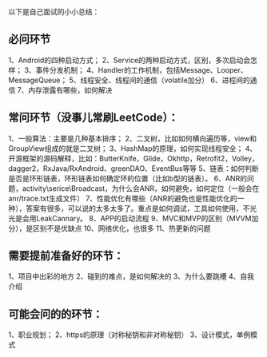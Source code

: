 以下是自己面试的小小总结：
## 必问环节
1、Android的四种启动方式；
2、Service的两种启动方式，区别，多次启动会怎样；
3、事件分发机制；
4、Handler的工作机制，包括Message、Looper、MessageQueue；
5、线程安全、线程间的通信（volatile加分）
6、进程间的通信
7、内存泄露有哪些，如何解决
## 常问环节（没事儿常刷LeetCode）：
1、一般算法：主要是几种基本排序；
2、二叉树，比如如何横向遍历等，view和GroupView组成的就是二叉树；
3、HashMap的原理，如何实现线程安全；
4、开源框架的源码解释，比如：ButterKnife，Glide，Okhttp，Retrofit2，Volley，dagger2，RxJava/RxAndroid、greenDAO、EventBus等等
5、链表：如何判断是否是环形链表，环形链表如何确定环的位置（比如b型的链表）。
6、ANR的问题，activity\serice\Broadcast，为什么会ANR，如何避免，如何定位（一般会在anr/trace.txt生成文件）
7、性能优化有哪些（ANR的避免也是性能优化的一种），答案有很多，可以说的太多太多了。重点是如何调试，工具如何使用，不光光是会用LeakCannary。
8、APP的启动流程
9、MVC和MVP的区别（MVVM加分），是区别不是优缺点
10、网络优化，也很多
11、热更新的问题
## 需要提前准备好的环节：
1、项目中出彩的地方
2、碰到的难点，是如何解决的
3、为什么要跳槽
4、自我介绍

## 可能会问的的环节：
1、职业规划；
2、https的原理（对称秘钥和非对称秘钥）
3、设计模式，单例模式

